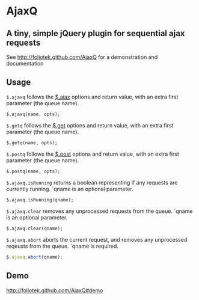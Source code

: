 # AjaxQ
## A tiny, simple jQuery plugin for sequential ajax requests

See http://foliotek.github.com/AjaxQ for a demonstration and documentation

## Usage

`$.ajaxq` follows the [$.ajax](http://api.jquery.com/jQuery.ajax/) options and return value, with an extra first parameter (the queue name).

    $.ajaxq(name, opts);
    
`$.getq` follows the [$.get](http://api.jquery.com/jQuery.get/) options and return value, with an extra first parameter (the queue name).

    $.getq(name, opts);
    
`$.postq` follows the [$.post](http://api.jquery.com/jQuery.post/) options and return value, with an extra first parameter (the queue name).

    $.postq(name, opts);
    
`$.ajaxq.isRunning` returns a boolean representing if any requests are currently running.  `qname is an optional parameter.

    $.ajaxq.isRunning(qname);

`$.ajaxq.clear` removes any unprocessed requests from the queue.  `qname is an optional parameter.

	$.ajaxq.clear(qname);

`$.ajaxq.abort` aborts the current request, and removes any unprocessed reqeusts from the queue.  `qname is required.

  ```javascript
  $.ajaxq.abort(qname);
  ```
    
## Demo

http://foliotek.github.com/AjaxQ#demo


